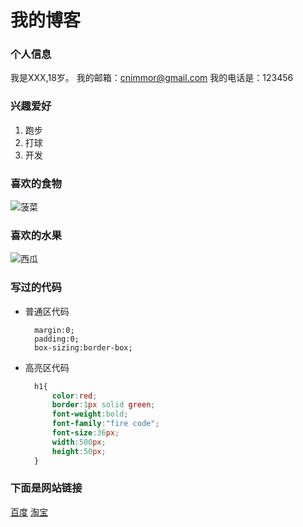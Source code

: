 # 我的博客
### 个人信息
  我是XXX,18岁。
  我的邮箱：cnimmor@gmail.com
  我的电话是：123456

### 兴趣爱好
1. 跑步
2. 打球
3. 开发

### 喜欢的食物
![菠菜](https://encrypted-tbn0.gstatic.com/images?q=tbn:ANd9GcSuZRnc9UnvRFEpHU-c3kl-4aYdiYwgTQwJ9A&usqp=CAU)

### 喜欢的水果
![西瓜](https://encrypted-tbn0.gstatic.com/images?q=tbn:ANd9GcRCCLx-Pxj6BMk2qn_9kG1JeBFMXsb4EMuRpA&usqp=CAU) 


### 写过的代码
* 普通区代码
    
        margin:0;
        padding:0;
        box-sizing:border-box;
    
* 高亮区代码
  ```CSS
    h1{
        color:red;
        border:1px solid green;
        font-weight:bold;
        font-family:"fire code";
        font-size:36px;
        width:500px;
        height:50px;
    }
  ```

### 下面是网站链接

[百度](www.baidu.com)
[淘宝](www.taobao.com)